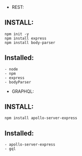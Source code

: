 
* REST:

## INSTALL:
````
npm init -y
npm install express
npm install body-parser
````
## Installed:
````
- node
- npm
- express
- bodyParser
````

* GRAPHQL:

## INSTALL:
````
npm install apollo-server-express
`````

## Installed:
````
- apollo-server-express
- gql
````